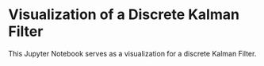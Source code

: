 # Visualization of a Discrete Kalman Filter

This Jupyter Notebook serves as a visualization for a discrete Kalman Filter.
